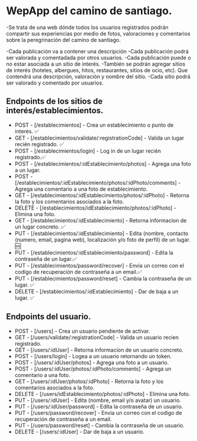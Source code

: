 # WepApp del camino de santiago.

-Se trata de una web dónde todos los usuarios registrados podrán compartir sus experiencias por medio de fotos, valoraciones y comentarios sobre la peregrinación del camino de santiago.

-Cada publicación va a contener una descripción
-Cada publicación podrá ser valorada y comentadada por otros usuarios.
-Cada publicación puede o no estar asociada a un sitio de interés.
-También se podrán agregar sitios de interés (hoteles, albergues, hitos, restaurantes, sitios de ocio, etc). Que contendrá una descripción, valoración y nombre del sitio.
-Cada sitio podrá ser valorado y comentado por usuarios.

## Endpoints de los sitios de interés/establecimientos.

-   POST - [/establecimientos] - Crea un establecimiento o punto de interés. ✅
-   GET - [/establecimientos/validate/:registrationCode] - Valida un lugar recién registrado. ✅
-   POST - [/establecimientos/login] - Log in de un lugar recién registrado.✅
-   POST - [/establecimientos/:idEstablecimiento/photos] - Agrega una foto a un lugar.
-   POST - [/establecimientos/:idEstablecimiento/photos/:idPhoto/comments] - Agrega una comentario a una foto de establecimiento.
-   GET - [/establecimientos/:idEstablecimiento/photos/:idPhoto] - Retorna la foto y los comentarios asociados a la foto.
-   DELETE - [/establecimientos/idEstablecimiento/photos/:idPhoto] - Elimina una foto.
-   GET - [/establecimientos/:idEstablecimiento] - Retorna informacion de un lugar concreto. ✅
-   PUT - [/establecimientos/:idEstablecimiento] - Edita (nombre, contacto (numero, email, pagina web), localización y/o foto de perfil) de un lugar. 🆘
-   PUT - [/establecimientos/:idEstablecimiento/password] - Edita la contraseña de un lugar.✅
-   PUT - [/establecimientos/password/recover] - Envia un correo con el codigo de recuperación de contraseña a un email.✅
-   PUT - [/establecimientos/password/reset] - Cambia la contraseña de un lugar. ✅
-   DELETE - [/establecimientos/:idEstablecimiento] - Dar de baja a un lugar. ✅

## Endpoints del usuario.

-   POST - [/users] - Crea un usuario pendiente de activar.
-   GET - [/users/validate/:registrationCode] - Valida un usuario recien registrado.
-   GET - [/users/:idUser] - Retorna informacion de un usuario concreto.
-   POST - [/users/login] - Logea a un usuario retornando un token.
-   POST - [/users/:idUser/photos] - Agrega una foto a un usuario.
-   POST - [/users/:idUser/photos/:idPhoto/comments] - Agrega un comentario a una foto.
-   GET - [/users/:idUser/photos/:idPhoto] - Retorna la foto y los comentarios asociados a la foto.
-   DELETE - [/users/idEstablecimiento/photos/:idPhoto] - Elimina una foto.
-   PUT - [/users/:idUser] - Edita (nombre, email y/o avatar) un usuario.
-   PUT - [/users/:idUser/password] - Edita la contraseña de un usuario.
-   PUT - [/users/password/recover] - Envia un correo con el codigo de recuperación de contraseña a un email.
-   PUT - [/users/password/reset] - Cambia la contraseña de un usuario.
-   DELETE - [/users/:idUser] - Dar de baja a un usuario.
